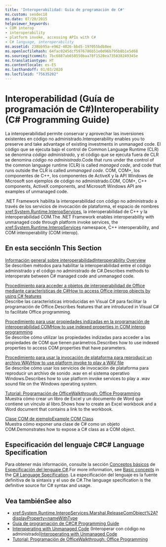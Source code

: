```yaml
---
title: 'Interoperabilidad: Guía de programación de C#'
ms.custom: seodec18
ms.date: 07/20/2015
helpviewer_keywords:
- COM interop
- interoperability
- platform invoke, accessing APIs with C#
- C# language, interoperability
ms.assetid: 238bb95a-e962-4026-bbd5-197055bdb8ee
ms.openlocfilehash: 64fac0245dcf5976786b51e0d96b795b8b1e5d68
ms.sourcegitcommit: 7bc6887ab658550baa78f1520ea735838249345e
ms.translationtype: HT
ms.contentlocale: es-ES
ms.lasthandoff: 01/03/2020
ms.locfileid: "75635202"
---
```

# <a name="interoperability-c-programming-guide"></a><span data-ttu-id="9578c-102">Interoperabilidad (Guía de programación de C#)</span><span class="sxs-lookup"><span data-stu-id="9578c-102">Interoperability (C# Programming Guide)</span></span>
<span data-ttu-id="9578c-103">La interoperabilidad permite conservar y aprovechar las inversiones existentes en código no administrado.</span><span class="sxs-lookup"><span data-stu-id="9578c-103">Interoperability enables you to preserve and take advantage of existing investments in unmanaged code.</span></span> <span data-ttu-id="9578c-104">El código que se ejecuta bajo el control de Common Language Runtime (CLR) se denomina *código administrado*, y el código que se ejecuta fuera de CLR se denomina *código no administrado*.</span><span class="sxs-lookup"><span data-stu-id="9578c-104">Code that runs under the control of the common language runtime (CLR) is called *managed code*, and code that runs outside the CLR is called *unmanaged code*.</span></span> <span data-ttu-id="9578c-105">COM, COM+, los componentes de C++, los componentes de ActiveX y la API Windows de Microsoft son ejemplos de código no administrado.</span><span class="sxs-lookup"><span data-stu-id="9578c-105">COM, COM+, C++ components, ActiveX components, and Microsoft Windows API are examples of unmanaged code.</span></span>  
  
 <span data-ttu-id="9578c-106">.NET Framework habilita la interoperabilidad con código no administrado a través de los servicios de invocación de plataforma, el espacio de nombres <xref:System.Runtime.InteropServices>, la interoperabilidad de C++ y la interoperabilidad COM.</span><span class="sxs-lookup"><span data-stu-id="9578c-106">The .NET Framework enables interoperability with unmanaged code through platform invoke services, the <xref:System.Runtime.InteropServices> namespace, C++ interoperability, and COM interoperability (COM interop).</span></span>  
  
## <a name="in-this-section"></a><span data-ttu-id="9578c-107">En esta sección</span><span class="sxs-lookup"><span data-stu-id="9578c-107">In This Section</span></span>  
 [<span data-ttu-id="9578c-108">Información general sobre interoperabilidad</span><span class="sxs-lookup"><span data-stu-id="9578c-108">Interoperability Overview</span></span>](./interoperability-overview.md)  
 <span data-ttu-id="9578c-109">Se describen métodos para habilitar la interoperabilidad entre el código administrado y el código no administrado de C#.</span><span class="sxs-lookup"><span data-stu-id="9578c-109">Describes methods to interoperate between C# managed code and unmanaged code.</span></span>  
  
 [<span data-ttu-id="9578c-110">Procedimiento para acceder a objetos de interoperabilidad de Office mediante características de C#</span><span class="sxs-lookup"><span data-stu-id="9578c-110">How to access Office interop objects by using C# features</span></span>](./how-to-access-office-onterop-objects.md)  
 <span data-ttu-id="9578c-111">Describe las características introducidas en Visual C# para facilitar la programación de Office.</span><span class="sxs-lookup"><span data-stu-id="9578c-111">Describes features that are introduced in Visual C# to facilitate Office programming.</span></span>  
  
 [<span data-ttu-id="9578c-112">Procedimiento para usar propiedades indizadas en la programación de interoperabilidad COM</span><span class="sxs-lookup"><span data-stu-id="9578c-112">How to use indexed properties in COM interop programming</span></span>](./how-to-use-indexed-properties-in-com-interop-rogramming.md)  
 <span data-ttu-id="9578c-113">Se describe cómo utilizar las propiedades indizadas para acceder a las propiedades de COM que tienen parámetros.</span><span class="sxs-lookup"><span data-stu-id="9578c-113">Describes how to use indexed properties to access COM properties that have parameters.</span></span>  
  
 [<span data-ttu-id="9578c-114">Procedimiento para usar la invocación de plataforma para reproducir un archivo WAV</span><span class="sxs-lookup"><span data-stu-id="9578c-114">How to use platform invoke to play a WAV file</span></span>](./how-to-use-platform-invoke-to-play-a-wave-file.md)  
 <span data-ttu-id="9578c-115">Se describe cómo usar los servicios de invocación de plataforma para reproducir un archivo de sonido .wav en el sistema operativo Windows.</span><span class="sxs-lookup"><span data-stu-id="9578c-115">Describes how to use platform invoke services to play a .wav sound file on the Windows operating system.</span></span>  
  
 [<span data-ttu-id="9578c-116">Tutorial: Programación de Office</span><span class="sxs-lookup"><span data-stu-id="9578c-116">Walkthrough: Office Programming</span></span>](./walkthrough-office-programming.md)  
 <span data-ttu-id="9578c-117">Muestra cómo crear un libro de Excel y un documento de Word que contiene un vínculo al libro.</span><span class="sxs-lookup"><span data-stu-id="9578c-117">Shows how to create an Excel workbook and a Word document that contains a link to the workbook.</span></span>  
  
 [<span data-ttu-id="9578c-118">Clase COM de ejemplo</span><span class="sxs-lookup"><span data-stu-id="9578c-118">Example COM Class</span></span>](./example-com-class.md)  
 <span data-ttu-id="9578c-119">Muestra cómo exponer una clase de C# como un objeto COM.</span><span class="sxs-lookup"><span data-stu-id="9578c-119">Demonstrates how to expose a C# class as a COM object.</span></span>  
  
## <a name="c-language-specification"></a><span data-ttu-id="9578c-120">Especificación del lenguaje C#</span><span class="sxs-lookup"><span data-stu-id="9578c-120">C# Language Specification</span></span>  

<span data-ttu-id="9578c-121">Para obtener más información, consulte la sección [Conceptos básicos](~/_csharplang/spec/unsafe-code.md) de [Especificación del lenguaje C#](/dotnet/csharp/language-reference/language-specification/introduction).</span><span class="sxs-lookup"><span data-stu-id="9578c-121">For more information, see [Basic concepts](~/_csharplang/spec/unsafe-code.md) in the [C# Language Specification](/dotnet/csharp/language-reference/language-specification/introduction).</span></span> <span data-ttu-id="9578c-122">La especificación del lenguaje es la fuente definitiva de la sintaxis y el uso de C#.</span><span class="sxs-lookup"><span data-stu-id="9578c-122">The language specification is the definitive source for C# syntax and usage.</span></span>
  
## <a name="see-also"></a><span data-ttu-id="9578c-123">Vea también</span><span class="sxs-lookup"><span data-stu-id="9578c-123">See also</span></span>

- <xref:System.Runtime.InteropServices.Marshal.ReleaseComObject%2A?displayProperty=nameWithType>
- [<span data-ttu-id="9578c-124">Guía de programación de C#</span><span class="sxs-lookup"><span data-stu-id="9578c-124">C# Programming Guide</span></span>](../index.md)
- <span data-ttu-id="9578c-125">[Interoperating with Unmanaged Code](../../../framework/interop/index.md) (Interoperar con código no administrado)</span><span class="sxs-lookup"><span data-stu-id="9578c-125">[Interoperating with Unmanaged Code](../../../framework/interop/index.md)</span></span>
- [<span data-ttu-id="9578c-126">Tutorial: Programación de Office</span><span class="sxs-lookup"><span data-stu-id="9578c-126">Walkthrough: Office Programming</span></span>](./walkthrough-office-programming.md)
